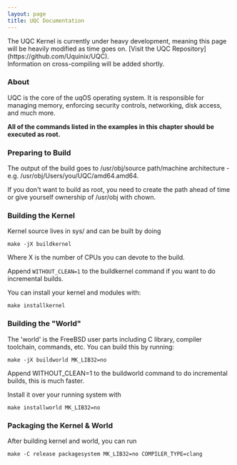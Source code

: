 ```yaml
---
layout: page
title: UQC Documentation
---
```


<div class="warning" markdown="1">
The UQC Kernel is currently under heavy development, meaning this page will be heavily modified as time goes on. [Visit the UQC Repository](https://github.com/Uquinix/UQC).
</div>

<div class="info" markdown="1">
Information on cross-compiling will be added shortly.
</div>

### About
UQC is the core of the uqOS operating system. It is responsible for managing memory, enforcing security controls, networking, disk access, and much more.

<strong>All of the commands listed in the examples in this chapter should be executed as root.</strong>

### Preparing to Build
The output of the build goes to /usr/obj/source path/machine architecture - e.g. /usr/obj/Users/you/UQC/amd64.amd64. 

If you don't want to build as root, you need to create the path ahead of time or give yourself ownership of /usr/obj with chown.

### Building the Kernel
Kernel source lives in sys/ and can be built by doing 

~~~ shell
make -jX buildkernel
~~~

Where X is the number of CPUs you can devote to the build. 

Append ``WITHOUT_CLEAN=1`` to the buildkernel command if you want to do incremental builds. 

You can install your kernel and modules with:

~~~ shell
make installkernel
~~~

### Building the "World"
The 'world' is the FreeBSD user parts including C library, compiler toolchain, commands, etc. You can build this by running:

~~~ shell
make -jX buildworld MK_LIB32=no
~~~

Append WITHOUT_CLEAN=1 to the buildworld command to do incremental builds, this is much faster. 

Install it over your running system with 

~~~ shell
make installworld MK_LIB32=no
~~~

### Packaging the Kernel & World
After building kernel and world, you can run 

~~~ shell
make -C release packagesystem MK_LIB32=no COMPILER_TYPE=clang
~~~